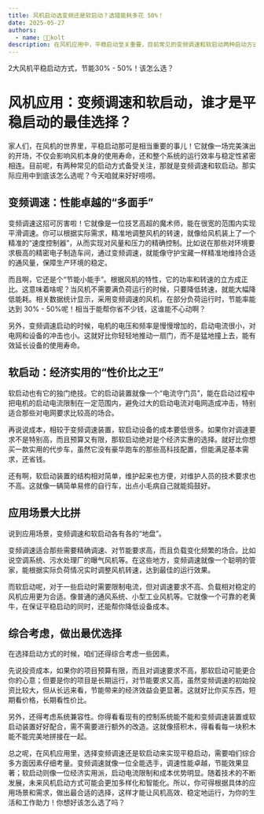 ```yaml
---
title: 风机启动选变频还是软启动？选错能耗多花 50%！ 
date: 2025-05-27
authors:
  - name: 🧑‍💼kolt
description: 在风机应用中，平稳启动至关重要，目前常见的变频调速和软启动两种启动方式各有特点。变频调速是性能卓越的“多面手”，能在宽范围内平滑调速，精确控制风量和压力，还是“节能小能手”，启动电流小、对电网和设备冲击小；软启动是经济实用的“性价比之王”，能限制启动电流，成本低、结构简单、维护方便。变频调速适用于需精确调速、节能要求高、负载变化频繁的场合，软启动适用于需限制启动电流、调速要求不高、负载相对稳定的场合。选择时需综合考虑投资成本和系统兼容性等因素，要结合具体应用场景和需求做出最合适的选择，未来风机启动方式可能会更具多样化和智能化。   
---
```


2大风机平稳启动方式，节能30% - 50%！该怎么选？ 
# 风机应用：变频调速和软启动，谁才是平稳启动的最佳选择？
家人们，在风机的世界里，平稳启动那可是相当重要的事儿！它就像一场完美演出的开场，不仅会影响风机本身的使用寿命，还和整个系统的运行效率与稳定性紧密相连。目前呢，有两种常见的启动方式备受关注，那就是变频调速和软启动。那实际应用中到底该怎么选呢？今天咱就来好好唠唠。

## 变频调速：性能卓越的“多面手”
变频调速这招可厉害啦！它就像是一位技艺高超的魔术师，能在很宽的范围内实现平滑调速。你可以根据实际需求，精准地调整风机的转速，就像给风机装上了一个精准的“速度控制器”，从而实现对风量和压力的精确控制。比如说在那些对环境要求极高的精密电子制造车间，通过变频调速，就能像守护宝藏一样精准地维持合适的通风量，保障生产环境的稳定。

而且啊，它还是个“节能小能手”。根据风机的特性，它的功率和转速的立方成正比。这意味着啥呢？当风机不需要满负荷运行的时候，只要降低转速，就能大幅降低能耗。相关数据统计显示，采用变频调速的风机，在部分负荷运行时，节能率能达到 30% - 50%呢！相当于能帮你省不少钱，这谁能不心动啊？

另外，变频调速启动的时候，电机的电压和频率是慢慢增加的，启动电流很小，对电网和设备的冲击也小。这就好比你轻轻地推动一扇门，而不是猛地撞上去，能有效延长设备的使用寿命。

## 软启动：经济实用的“性价比之王”
软启动也有它的独门绝技。它的启动装置就像一个“电流守门员”，能在启动过程中把电机的启动电流限制在一定范围内，避免过大的启动电流对电网造成冲击，特别适合那些对电网要求比较高的场合。

再说说成本，相较于变频调速装置，软启动设备的成本要低很多。如果你对调速要求不是特别高，而且预算又有限，那软启动绝对是个经济实惠的选择。就好比你想买一款实用的代步车，虽然它没有豪华跑车的那些高科技配置，但能满足基本需求，还省钱。

还有啊，软启动装置的结构相对简单，维护起来也方便，对维护人员的技术要求也不高。这就像一辆简单易修的自行车，出点小毛病自己就能捣鼓好。

## 应用场景大比拼
说到应用场景，变频调速和软启动各有各的“地盘”。

变频调速适合那些需要精确调速、对节能要求高，而且负载变化频繁的场合。比如说空调系统、污水处理厂的曝气风机等。在这些地方，变频调速就像一个聪明的管家，能根据实际负荷情况实时调整风机转速，达到最佳的运行效果。

而软启动呢，对于一些启动时需要限制电流，但对调速要求不高、负载相对稳定的风机应用更为合适。像普通的通风系统、小型工业风机等。它就像一个可靠的老黄牛，在保证平稳启动的同时，还能帮你降低设备成本。

## 综合考虑，做出最优选择
在选择启动方式的时候，咱们还得综合考虑一些因素。

先说投资成本，如果你的项目预算有限，而且对调速要求不高，那软启动可能更合你的心意；但要是你的项目是长期运行，对节能要求又高，虽然变频调速的初始投资比较大，但从长远来看，节能带来的经济效益会更显著。这就好比你买东西，短期看价格，长期看性价比。

另外，还得考虑系统兼容性。你得看看现有的控制系统能不能和变频调速装置或软启动装置好好配合，需不需要进行额外的改造。这就像搭积木，得看看每一块积木能不能完美地拼接在一起。

总之呢，在风机应用里，选择变频调速还是软启动来实现平稳启动，需要咱们综合多方面因素仔细考量。变频调速就像一位全能选手，调速性能卓越，节能效果显著；软启动则像一位经济实用派，启动电流限制和成本优势明显。随着技术的不断发展，未来风机启动方式可能会更加多样化和智能化。所以，你可得根据具体的应用场景和需求，做出最合适的选择，这样才能让风机高效、稳定地运行，为你的生活和工作助力！你想好该怎么选了吗？ 